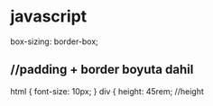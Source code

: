 # javascript

box-sizing: border-box;

//padding + border boyuta dahil
------------

html {
  font-size: 10px;
}
div {
  height: 45rem; //height 
